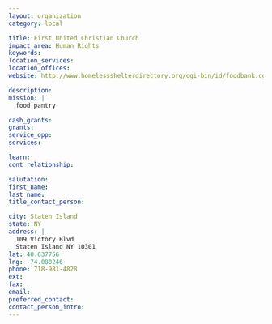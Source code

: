 ```yaml
---
layout: organization
category: local

title: First United Christian Church
impact_area: Human Rights
keywords: 
location_services: 
location_offices: 
website: http://www.homelessshelterdirectory.org/cgi-bin/id/foodbank.cgi?foodbank=4162

description: 
mission: |
  food pantry

cash_grants: 
grants: 
service_opp: 
services: 

learn: 
cont_relationship: 

salutation: 
first_name: 
last_name: 
title_contact_person: 

city: Staten Island
state: NY
address: |
  109 Victory Blvd  
  Staten Island NY 10301
lat: 40.637756
lng: -74.080246
phone: 718-981-4828
ext: 
fax: 
email: 
preferred_contact: 
contact_person_intro: 
---
```

